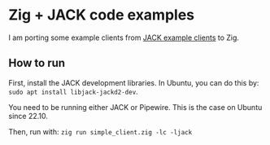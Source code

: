 # Zig + JACK code examples

I am porting some example clients from [JACK example
clients](https://github.com/jackaudio/jack-example-tools/tree/main/example-clients)
to Zig.


## How to run

First, install the JACK development libraries.
In Ubuntu, you can do this by: `sudo apt install libjack-jackd2-dev`.

You need to be running either JACK or Pipewire.
This is the case on Ubuntu since 22.10.

Then, run with: `zig run simple_client.zig -lc -ljack`
